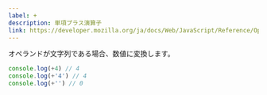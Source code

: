 ```yaml
---
label: +
description: 単項プラス演算子
link: https://developer.mozilla.org/ja/docs/Web/JavaScript/Reference/Operators/Unary_plus
---
```


オペランドが文字列である場合、数値に変換します。

```typescript
console.log(+4) // 4
console.log(+'4') // 4
console.log(+'') // 0
```
